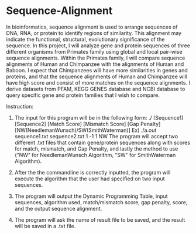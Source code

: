# Sequence-Alignment



In bioinformatics, sequence alignment is used to arrange sequences of DNA, RNA, or protein to identify regions of similarity. This alignment may indicate the functional, structural, evolutionary significance of the sequence. In this project, I will analyze gene and protein sequences of three  different organisms from Primates family using global and local pair-wise sequence alignments. Within the Primates family, I will compare sequence alignments of Human and Chimpanzee with the alignments of Human and Baboon. I expect that Chimpanzees will have more similarities in genes and proteins, and that the sequence alignments of Human and Chimpanzee will have high score and consist of more matches on the sequence alignments. I derive datasets from PFAM, KEGG GENES database and NCBI database to query specific gene and protein families that I wish to compare.



Instruction:

1. The input for this program will be in the following form:
   ./<program> [Sequence1] [Sequence2] [Match Score] [Mismatch Score] [Gap Penalty] [NW(NeedlemanWunsch)/SW(SmithWaterman)]
   Ex) ./a.out sequence1.txt sequence2.txt 1 -1 1 NW
   The program will accept two different .txt files that contain gene/protein sequences along with scores for match, mismatch, and Gap Penalty, 
   and lastly the method to use ("NW" for NeedlemanWunsch Algorithm, "SW" for SmithWaterman Algorithm).

2. After the the commandline is correctly inputted, the program will execute the algorithm that the user had specified on two input sequences.

3. The program will output the Dynamic Programming Table, input sequences, algorithm used, match/mismatch score, gap penalty, score, and the 
   output sequence alignment.

4. The program will ask the name of result file to be saved, and the result will be saved in a <name>.txt file.
